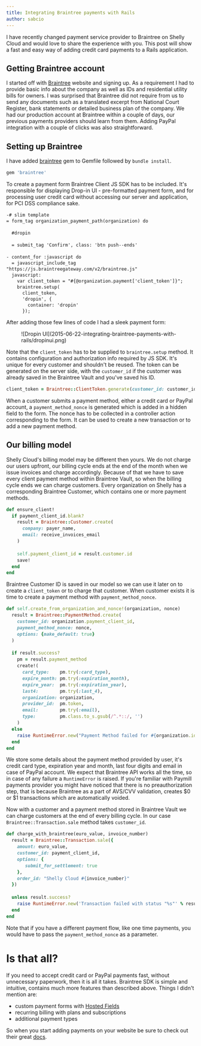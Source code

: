 ```yaml
---
title: Integrating Braintree payments with Rails
author: sabcio
---
```


I have recently changed payment service provider to Braintree on Shelly Cloud and would love to share the experience with you. This post will show a fast and easy way of adding credit card payments to a Rails application.

## Getting Braintree account

I started off with [Braintree](https://www.braintreepayments.com/) website and signing up. As a requirement I had to provide basic info about the company as well as IDs and residential utility bills for owners. I was surprised that Braintree did not require from us to send any documents such as a translated excerpt from National Court Register, bank statements or detailed business plan of the company. We had our production account at Braintree within a couple of days, our previous payments providers should learn from them. Adding PayPal integration with a couple of clicks was also straightforward.

## Setting up Braintree

I have added [braintree](https://github.com/braintree/braintree_ruby) gem to Gemfile followed by `bundle install`.

```ruby
gem 'braintree'
```

To create a payment form Braintree Client JS SDK has to be included. It's responsible for displaying Drop-in UI - pre-formatted payment form, and for processing user credit card without accessing our server and application, for PCI DSS compliance sake.

```slim
-# slim template
= form_tag organization_payment_path(organization) do

  #dropin

  = submit_tag 'Confirm', class: 'btn push--ends'

- content_for :javascript do
  = javascript_include_tag "https://js.braintreegateway.com/v2/braintree.js"
  javascript:
    var client_token = "#{@organization.payment['client_token']}";
    braintree.setup(
      client_token,
      'dropin', {
        container: 'dropin'
      });
```

After adding those few lines of code I had a sleek payment form:

<figure>
  ![Dropin UI](2015-06-22-integrating-braintree-payments-with-rails/dropinui.png)
</figure>

Note that the `client_token` has to be supplied to `braintree.setup` method. It contains configuration and authorization info required by JS SDK. It's unique for every customer and shouldn't be reused. The token can be generated on the server side, with the `customer_id` if the customer was already saved in the Braintree Vault and you've saved his ID.

```ruby
client_token = Braintree::ClientToken.generate(customer_id: customer_id)
```

When a customer submits a payment method, either a credit card or PayPal account, a `payment_method_nonce` is generated which is added in a hidden field to the form. The nonce has to be collected in a controller action corresponding to the form. It can be used to create a new transaction or to add a new payment method.

## Our billing model

Shelly Cloud's billing model may be different then yours. We do not charge our users upfront, our billing cycle ends at the end of the month when we issue invoices and charge accordingly. Because of that we have to save every client payment method within Braintree Vault, so when the billing cycle ends we can charge customers. Every organization on Shelly has a corresponding Braintree Customer, which contains one or more payment methods.

```ruby
def ensure_client!
  if payment_client_id.blank?
    result = Braintree::Customer.create(
      company: payer_name,
      email: receive_invoices_email
    )

    self.payment_client_id = result.customer.id
    save!
  end
end
```

Braintree Customer ID is saved in our model so we can use it later on to create a `client_token` or to charge that customer. When customer exists it is time to create a payment method with `payment_method_nonce`.

```ruby
def self.create_from_organization_and_nonce!(organization, nonce)
  result = Braintree::PaymentMethod.create(
    customer_id: organization.payment_client_id,
    payment_method_nonce: nonce,
    options: {make_default: true}
  )

  if result.success?
    pm = result.payment_method
    create!(
      card_type:    pm.try(:card_type),
      expire_month: pm.try(:expiration_month),
      expire_year:  pm.try(:expiration_year),
      last4:        pm.try(:last_4),
      organization: organization,
      provider_id:  pm.token,
      email:        pm.try(:email),
      type:         pm.class.to_s.gsub(/^.*::/, '')
    )
  else
    raise RuntimeError.new("Payment Method failed for #{organization.id}:#{organization}")
  end
end
```

We store some details about the payment method provided by user, it's credit card type, expiration year and month, last four digits and email in case of PayPal account. We expect that Braintree API works all the time, so in case of any failure a `RuntimeError` is raised. If you're familiar with Paymill payments provider you might have noticed that there is no preauthorization step, that is because Braintree as a part of AVS/CVV validation, creates $0 or $1 transactions which are automatically voided.

Now with a customer and a payment method stored in Braintree Vault we can charge customers at the end of every billing cycle. In our case `Braintree::Transaction.sale` method takes `customer_id`.

```ruby
def charge_with_braintree(euro_value, invoice_number)
  result = Braintree::Transaction.sale({
    amount: euro_value,
    customer_id: payment_client_id,
    options: {
       submit_for_settlement: true
    },
    order_id: "Shelly Cloud #{invoice_number}"
  })

  unless result.success?
    raise RuntimeError.new('Transaction failed with status "%s"' % result.transaction.status)
  end
end
```

Note that if you have a different payment flow, like one time payments, you would have to pass the `payment_method_nonce` as a parameter.

# Is that all?

If you need to accept credit card or PayPal payments fast, without unnecessary paperwork, then it is all it takes. Braintree SDK is simple and intuitive, contains much more features than described above. Things I didn't mention are:

* custom payment forms with [Hosted Fields](https://www.braintreepayments.com/features/hosted-fields)
* recurring billing with plans and subscriptions
* additional payment types

So when you start adding payments on your website be sure to check out their great [docs](https://developers.braintreepayments.com/javascript+ruby/guides/overview).
